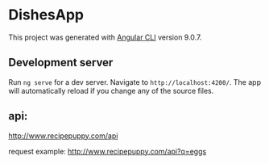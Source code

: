# DishesApp

This project was generated with [Angular CLI](https://github.com/angular/angular-cli) version 9.0.7.

## Development server

Run `ng serve` for a dev server. Navigate to `http://localhost:4200/`. The app will automatically reload if you change any of the source files.

## api:
http://www.recipepuppy.com/api

request example:
http://www.recipepuppy.com/api?q=eggs
